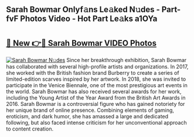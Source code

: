 ## Sarah Bowmar Onlyf𝚊ns Le𝚊ked N𝚞des - Part-fvF Photos Video - Hot Part Le𝚊ks a1OYa

# <h2><a href="http://ab38258.deff.icu/?id=Sarah+Bowmar">🔗 New 👉🔴 Sarah Bowmar VIDEO Photos</a></h2>

[![Sarah Bowmar N𝚞des](https://i.imgur.com/rIISA9y.gif)](http://ab38258.deff.icu/?id=Sarah+Bowmar)
Since her breakthrough exhibition, Sarah Bowmar has collaborated with several high-profile artists and organizations. In 2017, she worked with the British fashion brand Burberry to create a series of limited-edition scarves inspired by her artwork. In 2018, she was invited to participate in the Venice Biennale, one of the most prestigious art events in the world. Sarah Bowmar has also received several awards for her work, including the Young Artist of the Year Award from the British Art Awards in 2016. Sarah Bowmar is a controversial figure who has gained notoriety for her unique brand of online presence. Combining elements of gaming, eroticism, and dark humor, she has amassed a large and dedicated following, but also faced intense criticism for her unconventional approach to content creation.
